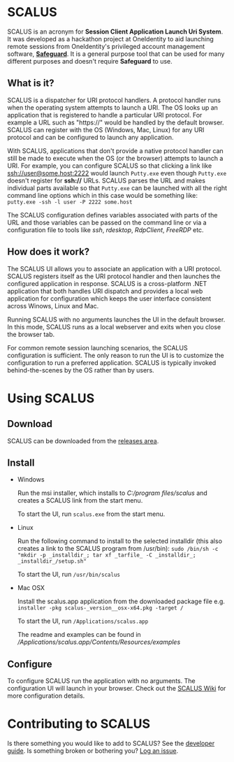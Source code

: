 # SCALUS

SCALUS is an acronym for **Session Client Application Launch Uri System**. It was developed as a hackathon project at OneIdentity to aid launching remote sessions from OneIdentity's privileged account management software, [**Safeguard**](https://www.oneidentity.com/one-identity-safeguard). It is a general purpose tool that can be used for many different purposes and doesn't require **Safeguard** to use.

## What is it?

SCALUS is a dispatcher for URI protocol handlers. A protocol handler runs when the operating system attempts to launch a URI. The OS looks up an application that is registered to handle a particular URI protocol. For example a URL such as "https://" would be handled by the default browser. SCALUS can register with the OS (Windows, Mac, Linux) for any URI protocol and can be configured to launch any application. 

With SCALUS, applications that don't provide a native protocol handler can still be made to execute when the OS (or the browser) attempts to launch a URI. For example, you can configure SCALUS so that clicking a link like [ssh://user@some.host:2222]()  would launch `Putty.exe` even though `Putty.exe` doesn't register for **ssh://** URLs. SCALUS parses the URL and makes individual parts available so that `Putty.exe` can be launched with all the right command line options which in this case would be something like: `putty.exe -ssh -l user -P 2222 some.host`

The SCALUS configuration defines variables associated with parts of the URL and those variables can be passed on the command line or via a configuration file to tools like _ssh_, _rdesktop_, _RdpClient_, _FreeRDP_ etc.

## How does it work?

The SCALUS UI allows you to associate an application with a URI protocol. SCALUS registers itself as the URI protocol handler and then launches the configured application in response. SCALUS is a cross-platform .NET application that both handles URI dispatch and provides a local web application for configuration which keeps the user interface consistent across Winows, Linux and Mac.

Running SCALUS with no arguments launches the UI in the default browser. In this mode, SCALUS runs as a local webserver and exits when you close the browser tab. 

For common remote session launching scenarios, the SCALUS configuration is sufficient. The only reason to run the UI is to customize the configuration to run a preferred application. SCALUS is typically invoked behind-the-scenes by the OS rather than by users.

# Using SCALUS

## Download
SCALUS can be downloaded from the [releases area](https://github.com/OneIdentity/SCALUS/releases).

## Install
* Windows

    Run the msi installer, which installs to _C:/program files/scalus_ and creates a SCALUS link from the start menu.

    To start the UI, run `scalus.exe` from the start menu.

* Linux

    Run the following command to install to the selected installdir (this also creates a link to the SCALUS program from /usr/bin):
    `sudo /bin/sh -c "mkdir -p _installdir_; tar xf _tarfile_ -C _installdir_; _installdir_/setup.sh"`
     
    To start the UI, run  `/usr/bin/scalus`
 
* Mac OSX

    Install the scalus.app application from the downloaded package file  e.g.
    `installer -pkg scalus-_version__osx-x64.pkg -target /`

    To start the UI, run `/Applications/scalus.app`

    The readme and examples can be found in _/Applications/scalus.app/Contents/Resources/examples_

## Configure

To configure SCALUS run the application with no arguments. The configuration UI will launch in your browser. Check out the [SCALUS Wiki](https://github.com/OneIdentity/SCALUS/wiki) for more configuration details.

# Contributing to SCALUS

Is there something you would like to add to SCALUS? See the [developer guide](src/README.md). Is something broken or bothering you? [Log an issue](https://github.com/OneIdentity/SCALUS/issues).
